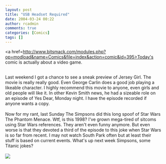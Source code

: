 ```yaml
---
layout: post
title: "USB Headset Required"
date: 2004-03-24 00:22
author: rcadmin
comments: true
categories: [Comics]
tags: []
---
```

<a href=http://www.bitsmack.com/modules.php?op=modload&name=Comics&file=index&action=comic&id=395>Today's comic</a> is actually about a video game.
<br />

<br />
Last weekend I got a chance to see a sneak preview of Jersey Girl. The movie is really really good. Even George Carlin does a good job playing a likeable character. I highly recommend this movie to anyone, even girls and old people will like it. In other Kevin Smith news, he had a sizeable role on an episode of Yes Dear, Monday night. I have the episode recorded if anyone wants a copy.
<br />

<br />
Now for my rant, last Sunday The Simpsons did this long spoof of Star Wars The Phantom Menace. Wtf, is this 1998? I've grown mega-tired of sitcoms using Star Wars references. They aren't even funny anymore. But even worse is that they devoted a third of the episode to this joke when Star Wars is so far from recent. I may not watch South Park often but at least their stuff is based on current events. What's up next week Simpsons, some Titanic jokes? <Br><br><!--more--><img src='/wp/wp-content/comics/20040324.gif' alt'' />
